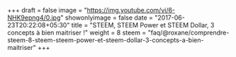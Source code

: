 +++
draft = false
image = "https://img.youtube.com/vi/6-NHK9epng4/0.jpg"
showonlyimage = false
date = "2017-06-23T20:22:08+05:30"
title = "STEEM, STEEM Power et STEEM Dollar, 3 concepts à bien maitriser !"
weight = 8
steem = "faq/@roxane/comprendre-steem-8-steem-steem-power-et-steem-dollar-3-concepts-a-bien-maitriser"
+++

<!--more-->
